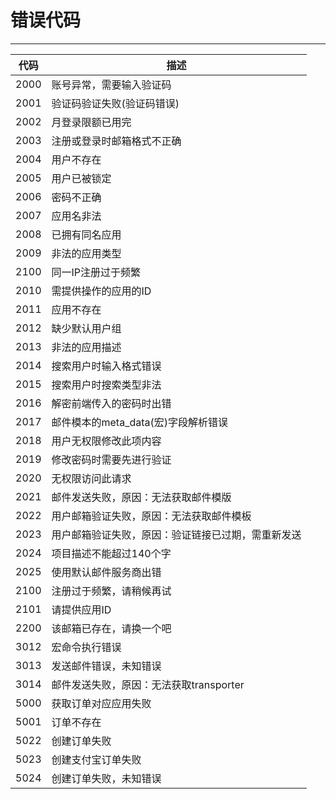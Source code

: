 # 错误代码

----------

代码  | 描述
----  | ------------
2000  | 账号异常，需要输入验证码
2001  | 验证码验证失败(验证码错误)
2002  | 月登录限额已用完
2003  | 注册或登录时邮箱格式不正确
2004  | 用户不存在
2005  | 用户已被锁定
2006  | 密码不正确
2007  | 应用名非法
2008  | 已拥有同名应用
2009  | 非法的应用类型
2100  | 同一IP注册过于频繁
2010  | 需提供操作的应用的ID
2011  | 应用不存在
2012  | 缺少默认用户组
2013  | 非法的应用描述
2014  | 搜索用户时输入格式错误
2015  | 搜索用户时搜索类型非法
2016  | 解密前端传入的密码时出错
2017  | 邮件模本的meta_data(宏)字段解析错误
2018  | 用户无权限修改此项内容
2019  | 修改密码时需要先进行验证
2020  | 无权限访问此请求
2021  | 邮件发送失败，原因：无法获取邮件模版
2022  | 用户邮箱验证失败，原因：无法获取邮件模板
2023  | 用户邮箱验证失败，原因：验证链接已过期，需重新发送
2024  | 项目描述不能超过140个字
2025  | 使用默认邮件服务商出错
2100  | 注册过于频繁，请稍候再试
2101  | 请提供应用ID
2200  | 该邮箱已存在，请换一个吧
3012  | 宏命令执行错误
3013  | 发送邮件错误，未知错误
3014  | 邮件发送失败，原因：无法获取transporter
5000  | 获取订单对应应用失败
5001  | 订单不存在
5022  | 创建订单失败
5023  | 创建支付宝订单失败
5024  | 创建订单失败，未知错误
